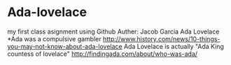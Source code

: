 # Ada-lovelace
my first class asignment using Github
Auther: Jacob Garcia
Ada Lovelace  
*Ada was a compulsive gambler
http://www.history.com/news/10-things-you-may-not-know-about-ada-lovelace
Ada Lovelace is actually "Ada King countess of lovelace"
http://findingada.com/about/who-was-ada/
